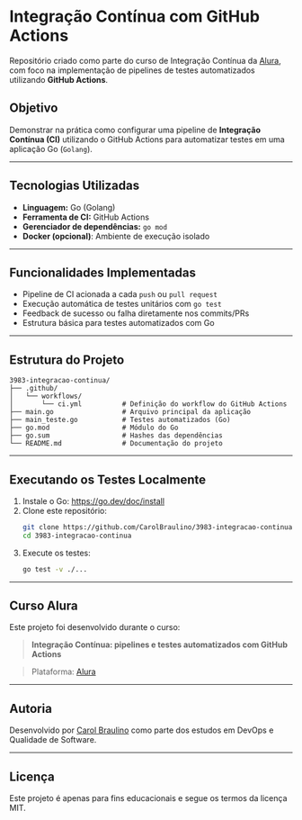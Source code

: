 
# Integração Contínua com GitHub Actions

Repositório criado como parte do curso de Integração Contínua da [Alura](https://www.alura.com.br/), com foco na implementação de pipelines de testes automatizados utilizando **GitHub Actions**.

## Objetivo

Demonstrar na prática como configurar uma pipeline de **Integração Contínua (CI)** utilizando o GitHub Actions para automatizar testes em uma aplicação Go (`Golang`). 

---

## Tecnologias Utilizadas

- **Linguagem:** Go (Golang)
- **Ferramenta de CI:** GitHub Actions
- **Gerenciador de dependências:** `go mod`
- **Docker (opcional)**: Ambiente de execução isolado

---

## Funcionalidades Implementadas

- Pipeline de CI acionada a cada `push` ou `pull request`
- Execução automática de testes unitários com `go test`
- Feedback de sucesso ou falha diretamente nos commits/PRs
- Estrutura básica para testes automatizados com Go

---

## Estrutura do Projeto

```
3983-integracao-continua/
├── .github/
│   └── workflows/
│       └── ci.yml          # Definição do workflow do GitHub Actions
├── main.go                 # Arquivo principal da aplicação
├── main_teste.go           # Testes automatizados (Go)
├── go.mod                  # Módulo do Go
├── go.sum                  # Hashes das dependências
└── README.md               # Documentação do projeto
```

---

## Executando os Testes Localmente

1. Instale o Go: https://go.dev/doc/install
2. Clone este repositório:
   ```bash
   git clone https://github.com/CarolBraulino/3983-integracao-continua.git
   cd 3983-integracao-continua
   ```
3. Execute os testes:
   ```bash
   go test -v ./...
   ```
---

## Curso Alura

Este projeto foi desenvolvido durante o curso:

> **Integração Contínua: pipelines e testes automatizados com GitHub Actions**  

> Plataforma: [Alura](https://www.alura.com.br/)

---

## Autoria

Desenvolvido por [Carol Braulino](https://github.com/CarolBraulino) como parte dos estudos em DevOps e Qualidade de Software.

---

## Licença

Este projeto é apenas para fins educacionais e segue os termos da licença MIT.
